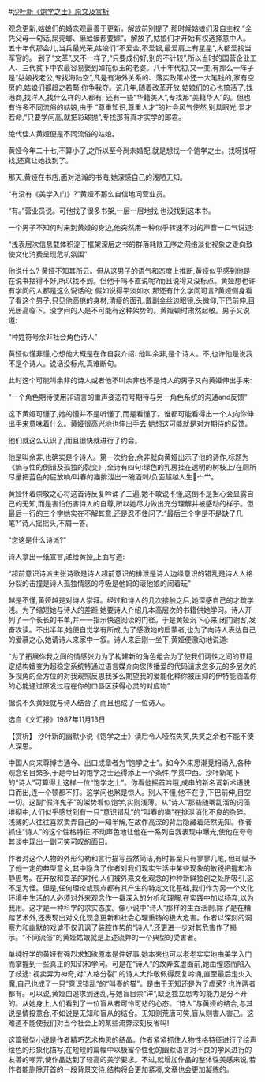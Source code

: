 #[沙叶新《饱学之士》原文及赏析](https://www.vrrw.net/wx/15334.html)

观念更新,姑娘们的婚恋观最善于更新。解放前别提了,那时候姑娘们没自主权,“全凭父母一句话,屎壳螂、癞蛤蟆都要嫁”。解放了,姑娘们才开始有权选择意中人。五十年代那会儿,当兵最光荣,姑娘们“不爱金,不爱银,最爱肩上有星星”,大都爱找当军官的。 到了“文革”,又不一样了,“只要成份好,别的不计较”,所以当时的国营企业工人、三代贫下中农最容易娶到如花似玉的老婆。八十年代初,又一变,有那么一阵子是“姑娘找老公,专找海陆空”,凡是有海外关系的、落实政策补还一大笔钱的,家有空房的,姑娘们都趋之若鹜,你争我夺。这几年,随着改革开放,姑娘们的心也搞活了,找港商,找洋人,找什么样的人都有; 还有一些“华籍美人”,专找那“美籍华人”的。但也有许多不同流俗的姑娘,由于 “尊重知识,尊重人才”的社会风气使然,别具眼光,爱才若命,“只要学问高,就把彩球抛”,专找那有真才实学的郎君。

绝代佳人黄娅便是不同流俗的姑娘。

黄娅今年二十七,不算小了,之所以至今尚未婚配,就是想找一个饱学之士。找呀找呀找,还真让她找到了。

那天,黄娅在书店,面对浩瀚的书海,她深感自己的浅陋无知。

“有没有《美学入门》?”黄娅不那么自信地问营业员。

“有。”营业员说。可他找了很多书架,一层一层地找,也没找到这本书。

一个男子不知何时来到黄娅的身边,他突然用一种似乎转速不对的声音一口气说道:

“浅表层次信息载体积淀于框架深层之书的群落耗散无序之网络淡化视象之走向致使文化消费呈现危机氛围”

他说什么? 黄娅不知其所云。但从这男子的语气和态度上推断,黄娅似乎感到他是在说书摆得不好,所以找不到。但他干吗不直说呢?而且说得又没标点。黄娅想也许有学问的人都是这么说话的; 假如说得平淡如水,那还有什么学问可言?黄娅侧身看了看这个男子,只见他高挑的身材,清瘦的面孔,戴副金丝边眼镜,头微仰,下巴前伸,目光居高临下。没学问的人是不可能有这种架势的。黄娅顿时肃然起敬。男子又说道:

“种姓符号余非社会角色诗人”

黄娅似懂非懂,心想他大概是在作自我介绍: 他叫余非,是个诗人。不,也许他是说我不是个诗人。说话没标点,真难断句。

此时这个可能叫余非的诗人或者他不叫余非也不是诗人的男子又向黄娅伸出手来:

“一个角色期待使用非语言的重声姿态符号期待与另一角色系统的沟通and反馈”

这下黄娅可懂了,她的懂并不是听懂了,而是看懂了。谁都可能看得出一个人向你伸出手来意味着什么。黄娅很高兴地也伸出手去,她想这可能就是对方期待的反馈。

他们就这么认识了,而且很快就进行了约会。

他是叫余非,也确实是个诗人。第一次约会,余非就向黄娅出示了他的诗作,标题为《熵与性的倒错及孤独的裂变》,全诗有四句:绿色的乳房挂在透明的树枝上/在厕所尽量把蓝色的屁放响/叫春的猫排泄出一碗酒刺/负面超越人生宀龸。

黄娅怀着崇敬之心将这首诗反复吟诵了三遍,她不敢说不懂,这倒不是担心会显露自己的无知,而是害怕伤害诗人的自尊,所以她尽力做出充分理解并被感动的样子。但最后一行的三个字她实在不解其意,还是忍不住问了:“最后三个字是不是缺了几笔?”诗人摇摇头,不屑一答。

“您这是什么诗派?”

诗人拿出一纸宣言,递给黄娅,上面写道:

“超前意识诗派主张诗歌是诗人超前意识的排泄是诗人边缘意识的错乱是诗人人格分裂的击撞是诗人孤独情感的呼吸是他妈的滚他娘的闹着玩”

越是不懂,黄娅越是对诗人崇拜。经过和诗人的几次接触之后,她深感自己的才疏学浅。为了缩短她与诗人的差距,她要诗人介绍几本高层次的书籍供她学习。诗人开列了一个长长的书单,并一一指示快速阅读的门径。于是黄娅沉下心来,闭门谢客,发奋攻读。不出半年,她便自觉学有所成,为了感激她的启蒙者,也为了向诗人表达自己的爱慕之心,她请诗人来家中一叙。诗人来后刚一坐下,黄娅便激动地说道:

“为了拓展你我之间的情感张力为了构建新的角色组合为了使我们两性之间的亚稳定结构嬗变为超稳定系统特通过语言媒介向您传播爱的代码请求您多元的多层次的多视角的全方位的对我观照反思我多么期望我的爱能化释你被压抑的伊特能涵盖你的心能通过原发过程在你的口唇区获得心灵的对应物”

据说不久黄娅就与诗人结合了,而且也成了一位诗人。

选自《文汇报》1987年11月13日



【赏析】 沙叶新的幽默小说《饱学之士》读后令人哑然失笑,失笑之余也不能不使人深思。

中国人向来尊博古通今、出口成章者为“饱学之士”。如今外来思潮竞相涌入,各种观念名目繁多,于是今日的饱学之士还得添上一个条件,学贯中西。沙叶新笔下的“诗人”可算得上这样一位“饱学之士”。你看他摇首吟哦,成串的新名词新术语脱口而出,连一个顿都不打。这学问也煞是惊人。别人不懂,他不在乎,下巴前伸,目空一切。这副“假洋鬼子”的架势看似饱学,实则浅薄。从“诗人”那些随嘴乱溜的词藻堆砌中,人们似乎感觉到有一只“意识错乱”的“叫春的猫”在排泄消化不良的杂碎。浅薄的人往往喜欢卖弄自己的一知半解,在故作高深的背后隐藏着茫然无知。作者抓住“诗人”的这个性格特征,不动声色地让他在一系列自我表现中曝光,使他在夸夸其谈中现出一副可笑可叹的面目。

作者对这个人物的外形勾勒和言行描写虽然简洁,有时甚至只有寥寥几笔, 但却赋予了他一定的典型意义,其中隐含了作者对我们现实生活中某些现象的敏锐把握和冷静思考。在开放和变革的时代,人们被外来文化观念的种种新鲜独创之处所吸引,这不足为怪。但是,任何理论或观点都有其产生的特定文化基础,我们作为另一个文化环境中生活的人必须对外来观念作一番深入的分析和理解,在实践中加以扬弃,以为我用。这才是一种科学的求实态度。像小说中“诗人”那样的生吞活剥,除了是在糟踏艺术外,还表现出对文化观念更新和社会心理重铸的极大危害。作者以深刻的洞察力和幽默的戏谑不仅讥讽了装腔作势的“诗人”,还更进一步对其危害作了揭示。“不同流俗”的黄娅姑娘就是上述流弊的一个典型的受害者。

单纯好学的黄娅有强烈求知欲原本是件好事,她本来也可以老老实实地由美学入门而掌握到一些真正的知识和学问。可是在“诗人”的故弄玄虚面前,她由惶惑而陷入了歧途: 视卖弄为神奇,对“人格分裂” 的诗人大作敬佩得反复吟诵,直至最后走火入魔,自己也成了一只“意识错乱”的“叫春的猫”。是由于无知还是为了虚荣? 也许两者都有。可以说,黄娅由追求到迷乱,与她盲目崇“洋”,缺乏独立思考的能力是分不开的。从她身上,人们看到了一位盲从者可怜可悲的心态。“诗人”与黄娅的结合,与其说是情投意合,不如说是无知和盲从的结合。无知则荒唐可笑,盲从则害人害己。这难道不能使我们对当今社会上的某些流弊深刻反省吗!

这篇微型小说是作者精巧艺术构思的结晶。作者紧紧抓住人物性格特征进行了绘声绘色的形象化描写,在短短的篇幅中以极富个性化的幽默语言对不良的学风进行的友善的嘲弄,使作品达到了较高的美学要求。不过,就增加作品的整体性美感来说,若作者能删除开首的一段背景交待,结构将会更加紧凑,文章也会更加凝练的。

